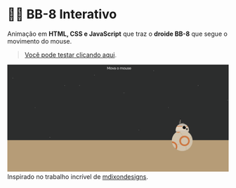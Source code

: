 # 🤖✨ BB-8 Interativo  

Animação em **HTML, CSS e JavaScript** que traz o **droide BB-8** que segue o movimento do mouse.  

>[Você pode testar clicando aqui](https://eduardoschoepf.github.io/bb-8/).  

![BB-8 Interativo](assets/image.png)  
Inspirado no trabalho incrível de [mdixondesigns](https://mdixondesigns.github.io/).   